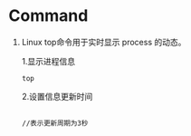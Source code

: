 # Command
1. Linux top命令用于实时显示 process 的动态。 
   
    1.显示进程信息

    ```top```

    2.设置信息更新时间

    ```top -d 3

    //表示更新周期为3秒
    ```
